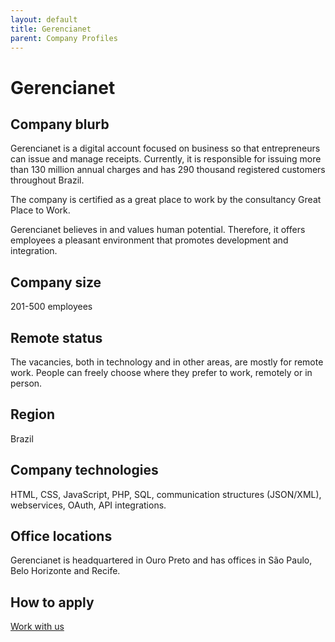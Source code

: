 ```yaml
---
layout: default
title: Gerencianet
parent: Company Profiles
---
```


# Gerencianet

## Company blurb

Gerencianet is a digital account focused on business so that entrepreneurs can issue and manage receipts. Currently, it is responsible for issuing more than 130 million annual charges and has 290 thousand registered customers throughout Brazil.

The company is certified as a great place to work by the consultancy Great Place to Work.

Gerencianet believes in and values human potential. Therefore, it offers employees a pleasant environment that promotes development and integration.

## Company size

201-500 employees

## Remote status

The vacancies, both in technology and in other areas, are mostly for remote work. People can freely choose where they prefer to work, remotely or in person.
 
## Region

Brazil

## Company technologies

HTML, CSS, JavaScript, PHP, SQL, communication structures (JSON/XML), webservices, OAuth, API integrations.

## Office locations

Gerencianet is headquartered in Ouro Preto and has offices in São Paulo, Belo Horizonte and Recife.

## How to apply

[Work with us](https://gerencianet.com.br/trabalheconosco)
